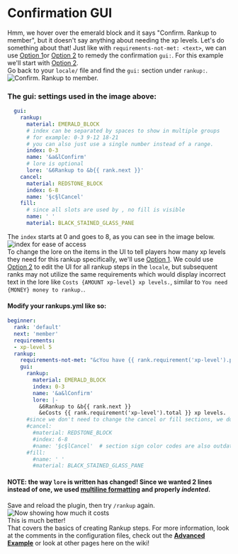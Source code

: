 # Confirmation GUI
Hmm, we hover over the emerald block and it says "Confirm. Rankup to member", but it doesn't say anything about needing the xp levels. Let's do something about that!
Just like with `requirements-not-met: <text>`, we can use [Option 1](../Basic-Configuration-Example/Wrong-message.md#option-1)or [Option 2](../Basic-Configuration-Example/Wrong-message.md#option-2) to remedy the confirmation `gui:`. For this example we'll start with [Option 2](../Basic-Configuration-Example/Wrong-message.md#option-2).  
Go back to your `locale/` file and find the `gui:` section under `rankup:`.  
![Confirm. Rankup to member.](https://i.imgur.com/US7layr.png)  
### The gui: settings used in the image above:
```yaml
  gui:
    rankup:
      material: EMERALD_BLOCK
      # index can be separated by spaces to show in multiple groups
      # for example: 0-3 9-12 18-21
      # you can also just use a single number instead of a range.
      index: 0-3
      name: '&a&lConfirm'
      # lore is optional
      lore: '&6Rankup to &b{{ rank.next }}'
    cancel:
      material: REDSTONE_BLOCK
      index: 6-8
      name: '§c§lCancel'
    fill:
      # since all slots are used by , no fill is visible
      name: ' '
      material: BLACK_STAINED_GLASS_PANE
```
The `index` starts at 0 and goes to 8, as you can see in the image below.  
![index for ease of access](https://i.imgur.com/ObvOjki.png)  
To change the lore on the items in the UI to tell players how many xp levels they need for this rankup specifically, we'll use [Option 1](../Basic-Configuration-Example/Wrong-message.md#option-1). We could use [Option 2](../Basic-Configuration-Example/Wrong-message.md#option-2) to edit the UI for all rankup steps in the `locale`, but subsequent ranks may not utilize the same requirements which would display incorrect text in the lore like `Costs {AMOUNT xp-level} xp levels.`, similar to `You need {MONEY} money to rankup.`.  
#### Modify your rankups.yml like so:  
```yaml
beginner:
  rank: 'default'
  next: 'member'
  requirements:
  - xp-level 5
  rankup:
    requirements-not-met: "&cYou have {{ rank.requirement('xp-level').progress }}, and need {{ rank.requirement('xp-level').total }} xp levels to rankup!"
    gui:
      rankup:
        material: EMERALD_BLOCK
        index: 0-3
        name: '&a&lConfirm'
        lore: |-
          &6Rankup to &b{{ rank.next }}
          &eCosts {{ rank.requirement('xp-level').total }} xp levels.
      #since we don't need to change the cancel or fill sections, we don't need them in the rankup.yml
      #cancel:
        #material: REDSTONE_BLOCK
        #index: 6-8
        #name: '§c§lCancel'  # section sign color codes are also outdated
      #fill:
        #name: ' '
        #material: BLACK_STAINED_GLASS_PANE
```  
#### **NOTE:** the way `lore` is written has changed! Since we wanted 2 lines instead of one, we used **[multiline formatting](../Core-Files/FAQ.md#how-do-i-write-multi-line-messages)** and properly _indented_.  
Save and reload the plugin, then try `/rankup` again.  
![Now showing how much it costs](https://i.imgur.com/Fao0ueo.png)  
This is much better!  
That covers the basics of creating Rankup steps. For more information, look at the comments in the configuration files, check out the **[Advanced Example](../Advanced-Configuration-Example/Back-to-basics.md)** or look at other pages here on the wiki!

